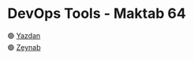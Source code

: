 # DevOps Tools - Maktab 64

🟢 [Yazdan](https://girhub.com/MrYazdan/)\
🟢 [Zeynab](https://github.com/zeynabyousefi/)
